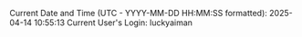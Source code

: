 Current Date and Time (UTC - YYYY-MM-DD HH:MM:SS formatted): 2025-04-14 10:55:13
Current User's Login: luckyaiman
